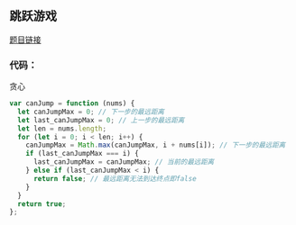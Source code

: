 ## **跳跃游戏**

[题目链接](https://leetcode.cn/problems/jump-game/)

### 代码：

贪心

```js
var canJump = function (nums) {
  let canJumpMax = 0; // 下一步的最远距离
  let last_canJumpMax = 0; // 上一步的最远距离
  let len = nums.length;
  for (let i = 0; i < len; i++) {
    canJumpMax = Math.max(canJumpMax, i + nums[i]); // 下一步的最远距离
    if (last_canJumpMax === i) {
      last_canJumpMax = canJumpMax; // 当前的最远距离
    } else if (last_canJumpMax < i) {
      return false; // 最远距离无法到达终点即false
    }
  }
  return true;
};
```
